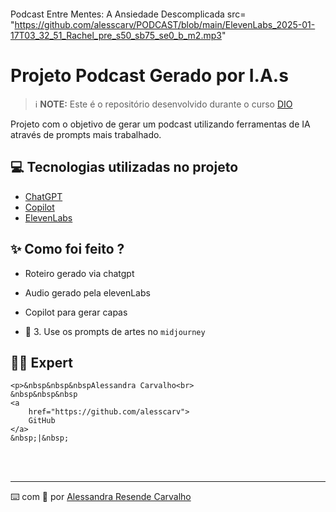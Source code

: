 <p align="center">
<img 
    https://github.com/alesscarv/PODCAST/blob/main/APODCA~1.PNG
    width="300"
/>
</p>


 Podcast Entre Mentes: A Ansiedade Descomplicada src= "https://github.com/alesscarv/PODCAST/blob/main/ElevenLabs_2025-01-17T03_32_51_Rachel_pre_s50_sb75_se0_b_m2.mp3"

</a>
</p>




# Projeto Podcast Gerado por I.A.s


 > ℹ️ **NOTE:** Este é o repositório desenvolvido durante o curso [DIO](https://dio.me)

Projeto com o objetivo de gerar um podcast utilizando ferramentas de IA através de prompts mais trabalhado.

## 💻 Tecnologias utilizadas no projeto

- [ChatGPT](https://chat.openai.com/) 
- [Copilot](https://copilot.microsoft.com/)
- [ElevenLabs](https://beta.elevenlabs.io/)


## ✨ Como foi feito ?

- Roteiro gerado via chatgpt
- Audio gerado pela elevenLabs
- Copilot para gerar capas


- 🤖 3. Use os prompts de artes no `midjourney`

## 👨‍💻 Expert


    <p>&nbsp&nbsp&nbspAlessandra Carvalho<br>
    &nbsp&nbsp&nbsp
    <a 
        href="https://github.com/alesscarv">
        GitHub
    </a>
    &nbsp;|&nbsp;
   >
</p>
<br/><br/>
<p>

---

⌨️ com 💜 por [Alessandra Resende Carvalho](https://github.com/alesscarv)
